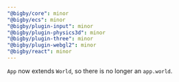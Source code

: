 ```yaml
---
"@bigby/core": minor
"@bigby/ecs": minor
"@bigby/plugin-input": minor
"@bigby/plugin-physics3d": minor
"@bigby/plugin-three": minor
"@bigby/plugin-webgl2": minor
"@bigby/react": minor
---
```


`App` now extends `World`, so there is no longer an `app.world`.
